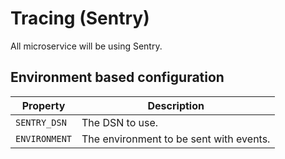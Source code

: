 # Tracing (Sentry)

All microservice will be using Sentry.

## Environment based configuration

Property| Description
--- | ---
`SENTRY_DSN`  | The DSN to use.
`ENVIRONMENT` | The environment to be sent with events.
